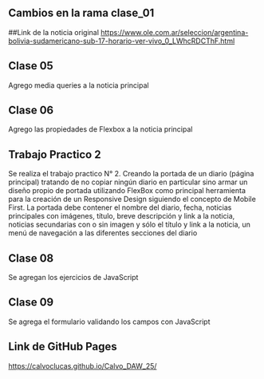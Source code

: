 ## Cambios en la rama clase_01
##Link de la noticia original
https://www.ole.com.ar/seleccion/argentina-bolivia-sudamericano-sub-17-horario-ver-vivo_0_LWhcRDCThF.html


## Clase 05
Agrego media queries a la noticia principal

## Clase 06
Agrego las propiedades de Flexbox a la noticia principal

## Trabajo Practico 2
Se realiza el trabajo practico N° 2. 
Creando la portada de un diario (página principal) tratando de no copiar ningún diario en particular sino armar un diseño propio de portada utilizando FlexBox como principal herramienta para la creación de un Responsive Design siguiendo el concepto de Mobile First. La portada debe contener el nombre del diario, fecha, noticias principales con imágenes, título, breve descripción y link a la noticia, noticias secundarias con o sin imagen y sólo el título y link a la noticia, un menú de navegación a las diferentes secciones del diario 

## Clase 08
Se agregan los ejercicios de JavaScript

## Clase 09
Se agrega el formulario validando los campos con JavaScript

## Link de GitHub Pages
https://calvoclucas.github.io/Calvo_DAW_25/

